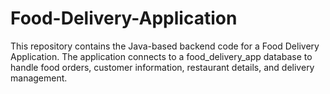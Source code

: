 # Food-Delivery-Application
This repository contains the Java-based backend code for a Food Delivery Application. The application connects to a food_delivery_app database to handle food orders, customer information, restaurant details, and delivery management.
